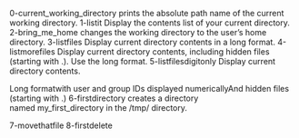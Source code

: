 0-current_working_directory prints the absolute path name of the current working directory.
1-listit Display the contents list of your current directory.
2-bring_me_home changes the working directory to the user’s home directory.
3-listfiles Display current directory contents in a long format.
4-listmorefiles Display current directory contents, including hidden files (starting with .). Use the long format.
5-listfilesdigitonly Display current directory contents.

Long formatwith user and group IDs displayed numericallyAnd hidden files (starting with .)
6-firstdirectory creates a directory named my_first_directory in the /tmp/ directory.

7-movethatfile
8-firstdelete